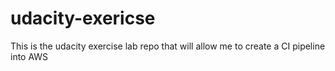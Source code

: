 # udacity-exericse
This is the udacity exercise lab repo that will allow me to create a CI pipeline into AWS
